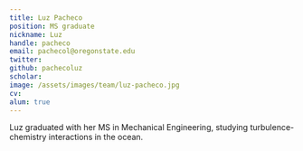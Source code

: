 ```yaml
---
title: Luz Pacheco
position: MS graduate
nickname: Luz
handle: pacheco
email: pachecol@oregonstate.edu
twitter:
github: pachecoluz
scholar:
image: /assets/images/team/luz-pacheco.jpg
cv:
alum: true
---
```

Luz graduated with her MS in Mechanical Engineering, studying turbulence-chemistry interactions in the ocean.


[Oregon State University]: http://oregonstate.edu/
[School of Mechanical, Industrial, and Manufacturing Engineering]: http://mime.oregonstate.edu
